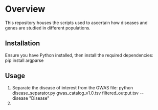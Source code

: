 # Overview
This repository houses the scripts used to ascertain how diseases and genes are studied in different populations.

## Installation
Ensure you have Python installed, then install the required dependencies: pip install argparse

## Usage
1. Separate the disease of interest from the GWAS file: python disease_separator.py gwas_catalog_v1.0.tsv filtered_output.tsv --disease "Disease"
2. 
 
